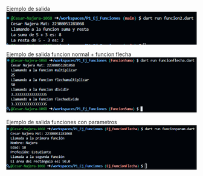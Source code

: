 Ejemplo de salida  
![alt text](image.png)

Ejemplo de salida funcion normal + funcion flecha
![alt text](image-1.png)

Ejemplo de salida funciones con parametros 
![alt text](image-2.png)
